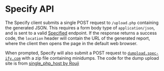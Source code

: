 # Specify API

The Specify client submits a single POST request to `/upload.php` containing the generated JSON. This requires a form body type of `application/json`, and is sent to a valid [Specified](https://github.com/Spec-ify/specified) endpoint. If the response returns a success code, the `location` header will contain the URL of the generated report, where the client then opens the page in the default web browser.

When prompted, Specify will also submit a POST request to [`dumpload.spec-ify.com`](https://dumpload.spec-ify.com) with a zip file containing minidumps. The code for the dump upload site is from [single_php_host by Rouji](https://github.com/Rouji/single_php_filehost)